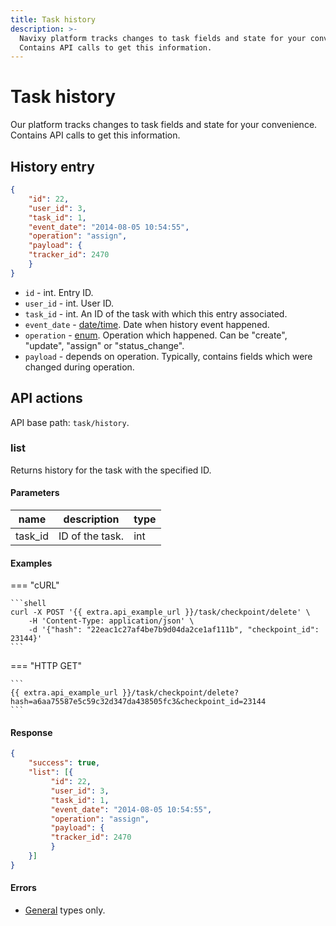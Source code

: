 ```yaml
---
title: Task history
description: >-
  Navixy platform tracks changes to task fields and state for your convenience.
  Contains API calls to get this information.
---
```


# Task history

Our platform tracks changes to task fields and state for your convenience. Contains API calls to get this information.

## History entry

```json
{
    "id": 22,
    "user_id": 3,
    "task_id": 1,
    "event_date": "2014-08-05 10:54:55",
    "operation": "assign",
    "payload": {
    "tracker_id": 2470
    }
}
```

* `id` - int. Entry ID.
* `user_id` - int. User ID.
* `task_id` - int. An ID of the task with which this entry associated.
* `event_date` - [date/time](../../../#data-types). Date when history event happened.
* `operation` - [enum](../../../#data-types). Operation which happened. Can be "create", "update", "assign" or "status\_change".
* `payload` - depends on operation. Typically, contains fields which were changed during operation.

## API actions

API base path: `task/history`.

### list

Returns history for the task with the specified ID.

#### Parameters

| name     | description     | type |
| -------- | --------------- | ---- |
| task\_id | ID of the task. | int  |

#### Examples

\=== "cURL"

````
```shell
curl -X POST '{{ extra.api_example_url }}/task/checkpoint/delete' \
    -H 'Content-Type: application/json' \
    -d '{"hash": "22eac1c27af4be7b9d04da2ce1af111b", "checkpoint_id": 23144}'
```
````

\=== "HTTP GET"

````
```
{{ extra.api_example_url }}/task/checkpoint/delete?hash=a6aa75587e5c59c32d347da438505fc3&checkpoint_id=23144
```
````

#### Response

```json
{
    "success": true,
    "list": [{
         "id": 22,
         "user_id": 3,
         "task_id": 1,
         "event_date": "2014-08-05 10:54:55",
         "operation": "assign",
         "payload": {
         "tracker_id": 2470
         }
    }]
}
```

#### Errors

* [General](../../../errors.md#error-codes) types only.
